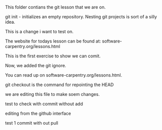 This folder contians the git lesson that we are on.

git init - initializes an empty repository. Nesting git projects is sort of a 
silly idea.

This is a change i want to test on.

The website for todays lesson can be found at: 
software-carpentry.org/lessons.html

This is the first exercise to show we can comit.

Now, we added the git ignore.

You can read up on software-carpentry.org/lessons.html.

git checkout is the command for repointing the HEAD

we are editing this file to make soem changes.

test to check with commit without add

editing from the github interface

test 1 commit with out pull
